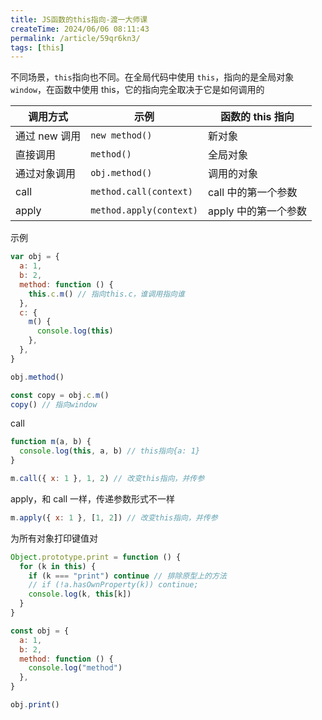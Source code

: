 ```yaml
---
title: JS函数的this指向-渡一大师课
createTime: 2024/06/06 08:11:43
permalink: /article/59qr6kn3/
tags: [this]
---
```


不同场景，`this`指向也不同。在全局代码中使用 `this`，指向的是全局对象 `window`，在函数中使用 this，它的指向完全取决于它是如何调用的

<!-- more -->

| 调用方式      | 示例                    | 函数的 this 指向     |
| ------------- | ----------------------- | -------------------- |
| 通过 new 调用 | `new method()`          | 新对象               |
| 直接调用      | `method()`              | 全局对象             |
| 通过对象调用  | `obj.method()`          | 调用的对象           |
| call          | `method.call(context)`  | call 中的第一个参数  |
| apply         | `method.apply(context)` | apply 中的第一个参数 |

示例

```js
var obj = {
  a: 1,
  b: 2,
  method: function () {
    this.c.m() // 指向this.c，谁调用指向谁
  },
  c: {
    m() {
      console.log(this)
    },
  },
}

obj.method()

const copy = obj.c.m()
copy() // 指向window
```

call

```js
function m(a, b) {
  console.log(this, a, b) // this指向{a: 1}
}

m.call({ x: 1 }, 1, 2) // 改变this指向，并传参
```

apply，和 call 一样，传递参数形式不一样

```js
m.apply({ x: 1 }, [1, 2]) // 改变this指向，并传参
```

为所有对象打印键值对

```js
Object.prototype.print = function () {
  for (k in this) {
    if (k === "print") continue // 排除原型上的方法
    // if (!a.hasOwnProperty(k)) continue;
    console.log(k, this[k])
  }
}

const obj = {
  a: 1,
  b: 2,
  method: function () {
    console.log("method")
  },
}

obj.print()
```
